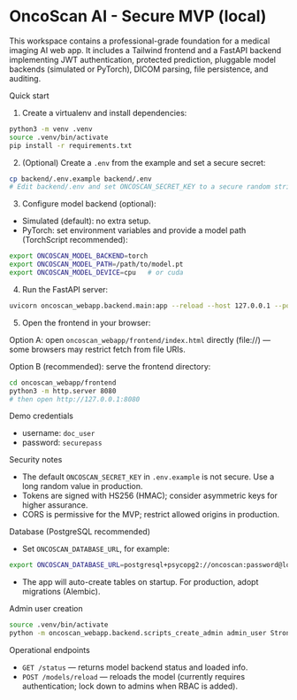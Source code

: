 # OncoScan AI - Secure MVP (local)

This workspace contains a professional-grade foundation for a medical imaging AI web app. It includes a Tailwind frontend and a FastAPI backend implementing JWT authentication, protected prediction, pluggable model backends (simulated or PyTorch), DICOM parsing, file persistence, and auditing.

Quick start

1. Create a virtualenv and install dependencies:

```bash
python3 -m venv .venv
source .venv/bin/activate
pip install -r requirements.txt
```

2. (Optional) Create a `.env` from the example and set a secure secret:

```bash
cp backend/.env.example backend/.env
# Edit backend/.env and set ONCOSCAN_SECRET_KEY to a secure random string
```

3. Configure model backend (optional):

- Simulated (default): no extra setup.
- PyTorch: set environment variables and provide a model path (TorchScript recommended):

```bash
export ONCOSCAN_MODEL_BACKEND=torch
export ONCOSCAN_MODEL_PATH=/path/to/model.pt
export ONCOSCAN_MODEL_DEVICE=cpu   # or cuda
```

4. Run the FastAPI server:

```bash
uvicorn oncoscan_webapp.backend.main:app --reload --host 127.0.0.1 --port 8000
```

5. Open the frontend in your browser:

Option A: open `oncoscan_webapp/frontend/index.html` directly (file://) — some browsers may restrict fetch from file URIs.

Option B (recommended): serve the frontend directory:

```bash
cd oncoscan_webapp/frontend
python3 -m http.server 8080
# then open http://127.0.0.1:8080
```

Demo credentials

- username: `doc_user`
- password: `securepass`

Security notes

- The default `ONCOSCAN_SECRET_KEY` in `.env.example` is not secure. Use a long random value in production.
- Tokens are signed with HS256 (HMAC); consider asymmetric keys for higher assurance.
- CORS is permissive for the MVP; restrict allowed origins in production.

Database (PostgreSQL recommended)

- Set `ONCOSCAN_DATABASE_URL`, for example:

```bash
export ONCOSCAN_DATABASE_URL=postgresql+psycopg2://oncoscan:password@localhost:5432/oncoscan
```

- The app will auto-create tables on startup. For production, adopt migrations (Alembic).

Admin user creation

```bash
source .venv/bin/activate
python -m oncoscan_webapp.backend.scripts_create_admin admin_user StrongPass123 --full-name "Admin User"
```


Operational endpoints

- `GET /status` — returns model backend status and loaded info.
- `POST /models/reload` — reloads the model (currently requires authentication; lock down to admins when RBAC is added).

